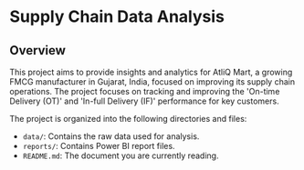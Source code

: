# Supply Chain Data Analysis 

## Overview

This project aims to provide insights and analytics for AtliQ Mart, a growing FMCG manufacturer in Gujarat, India, focused on improving its supply chain operations. The project focuses on tracking and improving the 'On-time Delivery (OT)' and 'In-full Delivery (IF)' performance for key customers.



The project is organized into the following directories and files:

- `data/`: Contains the raw data used for analysis.
- `reports/`: Contains Power BI report files.
- `README.md`: The document you are currently reading.



